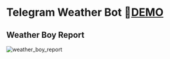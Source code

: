 # Telegram Weather Bot 🌈[DEMO](https://weather-bot-r71y.onrender.com/)
## Weather Boy Report
![weather_boy_report](https://github.com/ssr0095/Telegram_Weather_Bot/assets/71970489/fa38b049-e12f-4a2d-baf4-129521beb729)
